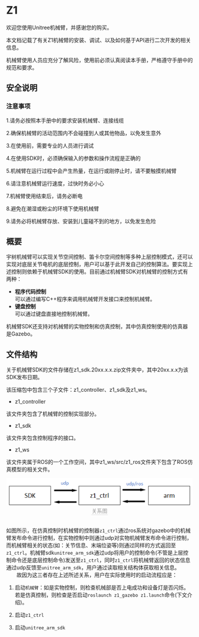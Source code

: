 # Z1

欢迎您使用Unitree机械臂，并感谢您的购买。

本文档记载了有关Z1机械臂的安装、调试、以及如何基于API进行二次开发的相关信息。

机械臂使用人员应充分了解风险，使用前必须认真阅读本手册，严格遵守手册中的规范和要求。

<!--PS：如果您第一次使用本产品，可以先阅读第三小节[SDK使用](3-sdk/)-->
<!-- **SDK下载链接**:

含Unitree手爪：<a href="downloads/z1_sdk.2022.8.11.zip" download>z1_sdk.2022.8.11</a>

无Unitree手爪：<a href="downloads/z1_sdk.2022.8.12.zip" download>z1_sdk.2022.8.12</a>

PS：用户需根据自身使用情况下载相应的SDK。 -->

## 安全说明


### 注意事项

1.请务必按照本手册中的要求安装机械臂、连接线缆

2.确保机械臂的活动范围内不会碰撞到人或其他物品，以免发生意外

3.在使用前，需要专业的人员进行调试

4.在使用SDK时，必须确保输入的参数和操作流程是正确的

5.机械臂在运行过程中会产生热量，在运行或刚停止时，请不要触摸机械臂

6.请注意机械臂运行速度，过快时务必小心

7.机械臂使用结束后，请务必断电

8.避免在潮湿或粉尘的环境下使用机械臂

9.请务必将机械臂存放、安装到儿童碰不到的地方，以免发生危险

## 概要

宇树机械臂可以实现关节空间控制、笛卡尔空间控制等多种上层控制模式，还可以实现对底层关节电机的底层控制，用户可以基于此开发自己的控制算法。要实现上述控制则依赖于机械臂SDK的使用。目前通过机械臂SDK对机械臂的控制方式有两种：
+ **程序代码控制** \
可以通过编写C++程序来调用机械臂开发接口来控制机械臂。
+ **键盘控制** \
可以通过键盘直接地控制机械臂。

机械臂SDK还支持对机械臂的实物控制和仿真控制，其中仿真控制使用的仿真器是Gazebo。

## 文件结构

关于机械臂SDK的文件存储在z1_sdk.20xx.x.x.zip文件夹中，其中20xx.x.x为该SDK发布日期。

该压缩包中包含三个子文件：z1_controller、z1_sdk及z1_ws。

+ z1_controller

该文件夹包含了机械臂的控制实现部分。

+ z1_sdk

该文件夹包含控制程序的接口。

+ z1_ws

该文件夹属于ROS的一个工作空间，其中z1_ws/src/z1_ros文件夹下包含了ROS仿真模型的相关文件。

<center>
<img src="img/relation.png" style="zoom:100%" alt=" 图片不见了。。。 "/>
<br>
<div style="color:orange; border-bottom: 0.1px solid #d9d9d9;
display: inline-block;
color: #999;
padding: 1px;">关系图</div>
</center>
<br>

如图所示，在仿真控制时机械臂的控制器`z1_ctrl`通过ros系统对gazebo中的机械臂发布命令进行控制，在实物控制中则通过udp对实物机械臂发布命令进行控制，而机械臂相关的状态(如：关节信息、末端位姿等)则通过同样的方式返回至`z1_ctrl`。机械臂sdk`unitree_arm_sdk`通过udp将用户的控制命令(不管是上层控制命令还是底层控制命令)发送至`z1_ctrl`，同时`z1_ctrl`将机械臂返回的状态信息通过udp反馈至`unitree_arm_sdk`，用户通过读取相关结构体获取相关信息。\
&emsp;&emsp;故因为这三者存在上述所述关系，用户在实际使用时的启动流程应是：

1. 启动`机械臂`：如是实物控制，则检查机械部是否上电成功和设备灯是否闪烁。若是仿真控制，则检查是否启动`roslaunch z1_gazebo z1.launch`命令(下文介绍)。

2. 启动`z1_ctrl`

3. 启动`unitree_arm_sdk`
